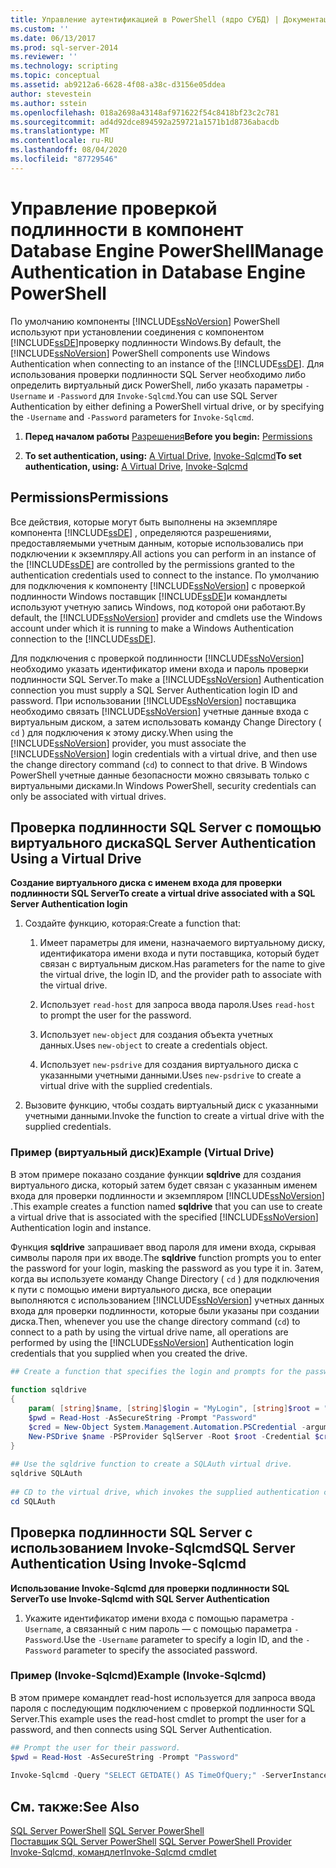 ```yaml
---
title: Управление аутентификацией в PowerShell (ядро СУБД) | Документация Майкрософт
ms.custom: ''
ms.date: 06/13/2017
ms.prod: sql-server-2014
ms.reviewer: ''
ms.technology: scripting
ms.topic: conceptual
ms.assetid: ab9212a6-6628-4f08-a38c-d3156e05ddea
author: stevestein
ms.author: sstein
ms.openlocfilehash: 018a2698a43148af971622f54c8418bf23c2c781
ms.sourcegitcommit: ad4d92dce894592a259721a1571b1d8736abacdb
ms.translationtype: MT
ms.contentlocale: ru-RU
ms.lasthandoff: 08/04/2020
ms.locfileid: "87729546"
---
```

# <a name="manage-authentication-in-database-engine-powershell"></a><span data-ttu-id="155ec-102">Управление проверкой подлинности в компонент Database Engine PowerShell</span><span class="sxs-lookup"><span data-stu-id="155ec-102">Manage Authentication in Database Engine PowerShell</span></span>
  <span data-ttu-id="155ec-103">По умолчанию компоненты [!INCLUDE[ssNoVersion](../includes/ssnoversion-md.md)] PowerShell используют при установлении соединения с компонентом [!INCLUDE[ssDE](../includes/ssde-md.md)]проверку подлинности Windows.</span><span class="sxs-lookup"><span data-stu-id="155ec-103">By default, the [!INCLUDE[ssNoVersion](../includes/ssnoversion-md.md)] PowerShell components use Windows Authentication when connecting to an instance of the [!INCLUDE[ssDE](../includes/ssde-md.md)].</span></span> <span data-ttu-id="155ec-104">Для использования проверки подлинности SQL Server необходимо либо определить виртуальный диск PowerShell, либо указать параметры `-Username` и `-Password` для `Invoke-Sqlcmd`.</span><span class="sxs-lookup"><span data-stu-id="155ec-104">You can use SQL Server Authentication by either defining a PowerShell virtual drive, or by specifying the `-Username` and `-Password` parameters for `Invoke-Sqlcmd`.</span></span>  
  
1.  <span data-ttu-id="155ec-105">**Перед началом работы**  [Разрешения](#Permissions)</span><span class="sxs-lookup"><span data-stu-id="155ec-105">**Before you begin:**  [Permissions](#Permissions)</span></span>  
  
2.  <span data-ttu-id="155ec-106">**To set authentication, using:**  [A Virtual Drive](#SQLAuthVirtDrv), [Invoke-Sqlcmd](#SQLAuthInvSqlCmd)</span><span class="sxs-lookup"><span data-stu-id="155ec-106">**To set authentication, using:**  [A Virtual Drive](#SQLAuthVirtDrv), [Invoke-Sqlcmd](#SQLAuthInvSqlCmd)</span></span>  
  
##  <a name="permissions"></a><a name="Permissions"></a> <span data-ttu-id="155ec-107">Permissions</span><span class="sxs-lookup"><span data-stu-id="155ec-107">Permissions</span></span>  
 <span data-ttu-id="155ec-108">Все действия, которые могут быть выполнены на экземпляре компонента [!INCLUDE[ssDE](../includes/ssde-md.md)] , определяются разрешениями, предоставляемыми учетным данным, которые использовались при подключении к экземпляру.</span><span class="sxs-lookup"><span data-stu-id="155ec-108">All actions you can perform in an instance of the [!INCLUDE[ssDE](../includes/ssde-md.md)] are controlled by the permissions granted to the authentication credentials used to connect to the instance.</span></span> <span data-ttu-id="155ec-109">По умолчанию для подключения к компоненту [!INCLUDE[ssNoVersion](../includes/ssnoversion-md.md)] с проверкой подлинности Windows поставщик [!INCLUDE[ssDE](../includes/ssde-md.md)]и командлеты используют учетную запись Windows, под которой они работают.</span><span class="sxs-lookup"><span data-stu-id="155ec-109">By default, the [!INCLUDE[ssNoVersion](../includes/ssnoversion-md.md)] provider and cmdlets use the Windows account under which it is running to make a Windows Authentication connection to the [!INCLUDE[ssDE](../includes/ssde-md.md)].</span></span>  
  
 <span data-ttu-id="155ec-110">Для подключения с проверкой подлинности [!INCLUDE[ssNoVersion](../includes/ssnoversion-md.md)] необходимо указать идентификатор имени входа и пароль проверки подлинности SQL Server.</span><span class="sxs-lookup"><span data-stu-id="155ec-110">To make a [!INCLUDE[ssNoVersion](../includes/ssnoversion-md.md)] Authentication connection you must supply a SQL Server Authentication login ID and password.</span></span> <span data-ttu-id="155ec-111">При использовании [!INCLUDE[ssNoVersion](../includes/ssnoversion-md.md)] поставщика необходимо связать [!INCLUDE[ssNoVersion](../includes/ssnoversion-md.md)] учетные данные входа с виртуальным диском, а затем использовать команду Change Directory ( `cd` ) для подключения к этому диску.</span><span class="sxs-lookup"><span data-stu-id="155ec-111">When using the [!INCLUDE[ssNoVersion](../includes/ssnoversion-md.md)] provider, you must associate the [!INCLUDE[ssNoVersion](../includes/ssnoversion-md.md)] login credentials with a virtual drive, and then use the change directory command (`cd`) to connect to that drive.</span></span> <span data-ttu-id="155ec-112">В Windows PowerShell учетные данные безопасности можно связывать только с виртуальными дисками.</span><span class="sxs-lookup"><span data-stu-id="155ec-112">In Windows PowerShell, security credentials can only be associated with virtual drives.</span></span>  
  
##  <a name="sql-server-authentication-using-a-virtual-drive"></a><a name="SQLAuthVirtDrv"></a> <span data-ttu-id="155ec-113">Проверка подлинности SQL Server с помощью виртуального диска</span><span class="sxs-lookup"><span data-stu-id="155ec-113">SQL Server Authentication Using a Virtual Drive</span></span>  
 <span data-ttu-id="155ec-114">**Создание виртуального диска с именем входа для проверки подлинности SQL Server**</span><span class="sxs-lookup"><span data-stu-id="155ec-114">**To create a virtual drive associated with a SQL Server Authentication login**</span></span>  
  
1.  <span data-ttu-id="155ec-115">Создайте функцию, которая:</span><span class="sxs-lookup"><span data-stu-id="155ec-115">Create a function that:</span></span>  
  
    1.  <span data-ttu-id="155ec-116">Имеет параметры для имени, назначаемого виртуальному диску, идентификатора имени входа и пути поставщика, который будет связан с виртуальным диском.</span><span class="sxs-lookup"><span data-stu-id="155ec-116">Has parameters for the name to give the virtual drive, the login ID, and the provider path to associate with the virtual drive.</span></span>  
  
    2.  <span data-ttu-id="155ec-117">Использует `read-host` для запроса ввода пароля.</span><span class="sxs-lookup"><span data-stu-id="155ec-117">Uses `read-host` to prompt the user for the password.</span></span>  
  
    3.  <span data-ttu-id="155ec-118">Использует `new-object` для создания объекта учетных данных.</span><span class="sxs-lookup"><span data-stu-id="155ec-118">Uses `new-object` to create a credentials object.</span></span>  
  
    4.  <span data-ttu-id="155ec-119">Использует `new-psdrive` для создания виртуального диска с указанными учетными данными.</span><span class="sxs-lookup"><span data-stu-id="155ec-119">Uses `new-psdrive` to create a virtual drive with the supplied credentials.</span></span>  
  
2.  <span data-ttu-id="155ec-120">Вызовите функцию, чтобы создать виртуальный диск с указанными учетными данными.</span><span class="sxs-lookup"><span data-stu-id="155ec-120">Invoke the function to create a virtual drive with the supplied credentials.</span></span>  
  
### <a name="example-virtual-drive"></a><span data-ttu-id="155ec-121">Пример (виртуальный диск)</span><span class="sxs-lookup"><span data-stu-id="155ec-121">Example (Virtual Drive)</span></span>  
 <span data-ttu-id="155ec-122">В этом примере показано создание функции **sqldrive** для создания виртуального диска, который затем будет связан с указанным именем входа для проверки подлинности и экземпляром [!INCLUDE[ssNoVersion](../includes/ssnoversion-md.md)] .</span><span class="sxs-lookup"><span data-stu-id="155ec-122">This example creates a function named **sqldrive** that you can use to create a virtual drive that is associated with the specified [!INCLUDE[ssNoVersion](../includes/ssnoversion-md.md)] Authentication login and instance.</span></span>  
  
 <span data-ttu-id="155ec-123">Функция **sqldrive** запрашивает ввод пароля для имени входа, скрывая символы пароля при их вводе.</span><span class="sxs-lookup"><span data-stu-id="155ec-123">The **sqldrive** function prompts you to enter the password for your login, masking the password as you type it in.</span></span> <span data-ttu-id="155ec-124">Затем, когда вы используете команду Change Directory ( `cd` ) для подключения к пути с помощью имени виртуального диска, все операции выполняются с использованием [!INCLUDE[ssNoVersion](../includes/ssnoversion-md.md)] учетных данных входа для проверки подлинности, которые были указаны при создании диска.</span><span class="sxs-lookup"><span data-stu-id="155ec-124">Then, whenever you use the change directory command (`cd`) to connect to a path by using the virtual drive name, all operations are performed by using the [!INCLUDE[ssNoVersion](../includes/ssnoversion-md.md)] Authentication login credentials that you supplied when you created the drive.</span></span>  
  
```powershell
## Create a function that specifies the login and prompts for the password.  
  
function sqldrive  
{  
    param( [string]$name, [string]$login = "MyLogin", [string]$root = "SQLSERVER:\SQL\MyComputer\MyInstance" )  
    $pwd = Read-Host -AsSecureString -Prompt "Password"  
    $cred = New-Object System.Management.Automation.PSCredential -argumentlist $login, $pwd  
    New-PSDrive $name -PSProvider SqlServer -Root $root -Credential $cred -Scope 1  
}  
  
## Use the sqldrive function to create a SQLAuth virtual drive.  
sqldrive SQLAuth  
  
## CD to the virtual drive, which invokes the supplied authentication credentials.  
cd SQLAuth  
```  
  
##  <a name="sql-server-authentication-using-invoke-sqlcmd"></a><a name="SQLAuthInvSqlCmd"></a> <span data-ttu-id="155ec-125">Проверка подлинности SQL Server с использованием Invoke-Sqlcmd</span><span class="sxs-lookup"><span data-stu-id="155ec-125">SQL Server Authentication Using Invoke-Sqlcmd</span></span>  
 <span data-ttu-id="155ec-126">**Использование Invoke-Sqlcmd для проверки подлинности SQL Server**</span><span class="sxs-lookup"><span data-stu-id="155ec-126">**To use Invoke-Sqlcmd with SQL Server Authentication**</span></span>  
  
1.  <span data-ttu-id="155ec-127">Укажите идентификатор имени входа с помощью параметра `-Username`, а связанный с ним пароль — с помощью параметра `-Password`.</span><span class="sxs-lookup"><span data-stu-id="155ec-127">Use the `-Username` parameter to specify a login ID, and the `-Password` parameter to specify the associated password.</span></span>  
  
### <a name="example-invoke-sqlcmd"></a><span data-ttu-id="155ec-128">Пример (Invoke-Sqlcmd)</span><span class="sxs-lookup"><span data-stu-id="155ec-128">Example (Invoke-Sqlcmd)</span></span>  
 <span data-ttu-id="155ec-129">В этом примере командлет read-host используется для запроса ввода пароля с последующим подключением с проверкой подлинности SQL Server.</span><span class="sxs-lookup"><span data-stu-id="155ec-129">This example uses the read-host cmdlet to prompt the user for a password, and then connects using SQL Server Authentication.</span></span>  
  
```powershell
## Prompt the user for their password.  
$pwd = Read-Host -AsSecureString -Prompt "Password"  
  
Invoke-Sqlcmd -Query "SELECT GETDATE() AS TimeOfQuery;" -ServerInstance "MyComputer\MyInstance" -Username "MyLogin" -Password $pwd  
```  
  
## <a name="see-also"></a><span data-ttu-id="155ec-130">См. также:</span><span class="sxs-lookup"><span data-stu-id="155ec-130">See Also</span></span>  
 <span data-ttu-id="155ec-131">[SQL Server PowerShell](sql-server-powershell.md) </span><span class="sxs-lookup"><span data-stu-id="155ec-131">[SQL Server PowerShell](sql-server-powershell.md) </span></span>  
 <span data-ttu-id="155ec-132">[Поставщик SQL Server PowerShell](sql-server-powershell-provider.md) </span><span class="sxs-lookup"><span data-stu-id="155ec-132">[SQL Server PowerShell Provider](sql-server-powershell-provider.md) </span></span>  
 [<span data-ttu-id="155ec-133">Invoke-Sqlcmd, командлет</span><span class="sxs-lookup"><span data-stu-id="155ec-133">Invoke-Sqlcmd cmdlet</span></span>](../database-engine/invoke-sqlcmd-cmdlet.md)  
